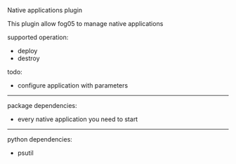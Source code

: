 Native applications plugin

This plugin allow fog05 to manage native applications

supported operation:
- deploy
- destroy

todo:

- configure application with parameters

---
package dependencies:

- every native application you need to start
---

python dependencies:

- psutil

